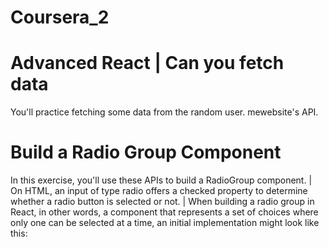 # Coursera_2
# Advanced React | Can you fetch data
You'll practice fetching some data from the random user. mewebsite's API.
# Build a Radio Group Component
In this exercise, you'll use these APIs to build a RadioGroup component. |
On HTML, an input of type radio offers a checked property to determine whether a radio button is selected or not. |
When building a radio group in React, in other words, a component that represents a set of choices where only one can be selected at a time, an initial implementation might look like this:

 
